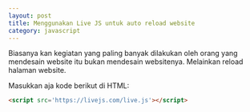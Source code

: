 ```yaml
---
layout: post
title: Menggunakan Live JS untuk auto reload website
category: javascript
---
```


Biasanya kan kegiatan yang paling banyak dilakukan oleh orang yang mendesain website itu bukan mendesain websitenya. Melainkan reload halaman website.

Masukkan aja kode berikut di HTML:

```html
<script src='https://livejs.com/live.js'></script>
```